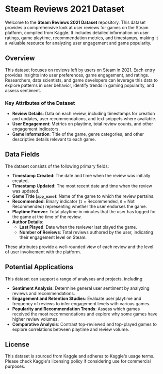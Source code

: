 # Steam Reviews 2021 Dataset

Welcome to the **Steam Reviews 2021 Dataset** repository. This dataset provides a comprehensive look at user reviews for games on the Steam platform, compiled from Kaggle. It includes detailed information on user ratings, game playtime, recommendation metrics, and timestamps, making it a valuable resource for analyzing user engagement and game popularity.

## Overview

This dataset focuses on reviews left by users on Steam in 2021. Each entry provides insights into user preferences, game engagement, and ratings. Researchers, data scientists, and game developers can leverage this data to explore patterns in user behavior, identify trends in gaming popularity, and assess sentiment.

### Key Attributes of the Dataset

- **Review Details**: Data on each review, including timestamps for creation and updates, user recommendations, and text snippets where available.
- **User Engagement**: Metrics on playtime, total review counts, and other engagement indicators.
- **Game Information**: Title of the game, genre categories, and other descriptive details relevant to each game.

## Data Fields

The dataset consists of the following primary fields:

- **Timestamp Created**: The date and time when the review was initially created.
- **Timestamp Updated**: The most recent date and time when the review was updated.
- **Game Title (`app_name`)**: Name of the game to which the review pertains.
- **Recommended**: Binary indicator (`1` = Recommended, `0` = Not Recommended) representing whether the user endorses the game.
- **Playtime Forever**: Total playtime in minutes that the user has logged for the game at the time of the review.
- **Author Details**:
  - **Last Played**: Date when the reviewer last played the game.
  - **Number of Reviews**: Total reviews authored by the user, indicating their engagement level on Steam.
  
These attributes provide a well-rounded view of each review and the level of user involvement with the platform.

## Potential Applications

This dataset can support a range of analyses and projects, including:

- **Sentiment Analysis**: Determine general user sentiment by analyzing reviews and recommendations.
- **Engagement and Retention Studies**: Evaluate user playtime and frequency of reviews to infer engagement levels with various games.
- **Popularity and Recommendation Trends**: Assess which games received the most recommendations and explore why some games have higher review volumes.
- **Comparative Analysis**: Contrast top-reviewed and top-played games to explore correlations between playtime and review volume.

## License

This dataset is sourced from Kaggle and adheres to Kaggle's usage terms. Please check Kaggle's licensing policy if considering use for commercial purposes.



